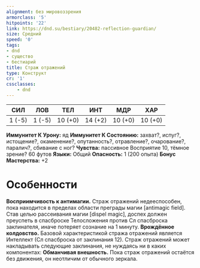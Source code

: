 ```yaml
---
alignment: без мировоззрения
armorclass: '5'
hitpoints: '22'
link: https://dnd.su/bestiary/20482-reflection-guardian/
size: Средний
speed: '0'
tags:
- dnd
- существо
- бестиарий
title: Страж отражений
type: Конструкт
cr: '1'
cssclasses:
    - dnd
---
```



| СИЛ | ЛОВ | ТЕЛ | ИНТ | МДР | ХАР |
|---|---|---|---|---|---|
| 1 (-5) | 1 (-5) | 10 (+0) | 14 (+2) | 10 (+0) | 10 (+0) |
**Иммунитет К Урону:** яд
**Иммунитет К Состоянию:** захват?, испуг?, истощение?, окаменение?, опутанность?, отравление?, очарование?, паралич?, сбивание с ног?
**Чувства:** пассивное Восприятие 10, тёмное зрение? 60 футов
**Языки:** Общий
**Опасность:** 1 (200 опыта)
**Бонус Мастерства:** +2


# Особенности
**Восприимчивость к антимагии.** Страж отражений недееспособен, пока находится в пределах области преграды магии [antimagic field]. Став целью рассеивания магии [dispel magic], доспех должен преуспеть в спасброске Телосложения против Сл спасброска заклинателя, иначе потеряет сознание на 1 минуту.
**Врождённое колдовство.** Базовой характеристикой стража отражений является Интеллект (Сл спасброска от заклинания 12). Cтраж отражений может накладывать следующие заклинания, не нуждаясь ни в каких компонентах:
**Обманчивая внешность.** Пока страж отражений остаётся без движения, он неотличим от обычного зеркала.

